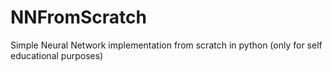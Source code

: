 # NNFromScratch
Simple Neural Network implementation from scratch in python (only for self educational purposes)
